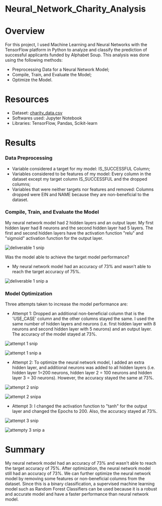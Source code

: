 # Neural_Network_Charity_Analysis
# Overview
For this project, I used Machine Learning and Neural Networks with the TensorFlow platform in Python to analyze and classify the prediction of successful applicants funded by Alphabet Soup.
This analysis was done using the following methods:
* Preprocessing Data for a Neural Network Model;
* Compile, Train, and Evaluate the Model;
* Optimize the Model.
# Resources
* Dataset: [charity_data.csv](https://2u-data-curriculum-team.s3.amazonaws.com/dataviz-online/module_19/charity_data.csv)
* Softwares used: Jupyter Notebook
* Libraries: TensorFlow, Pandas, Scikit-learn
# Results
### Data Preprocessing
* Variable considered a target for my model: IS_SUCCESSFUL Column;
* Variables considered to be features of my model: Every column in the dataset except my target column IS_SUCCESSFUL and the dropped columns;
* Variables that were neither targets nor features and removed: Columns dropped were EIN and NAME because they are non-beneficial to the dataset. 
### Compile, Train, and Evaluate the Model 
My neural network model had 2 hidden layers and an output layer. My first hidden layer had 8 neurons and the second hidden layer had 5 layers. The first and second hidden layers have the activation function "relu" and "sigmoid" activation function for the output layer. 


![deliverable 1 snip](https://user-images.githubusercontent.com/104453593/190316487-1cf4fdd6-e6b1-41c2-ae65-35c3f57cb3a9.PNG)




Was the model able to achieve the target model performance?
* My neural network model had an accuracy of 73% and wasn't able to reach the target accuracy of 75%.

![deliverable 1 snip a](https://user-images.githubusercontent.com/104453593/190316515-43327d9c-5169-42cb-ad14-05aeee4691c3.PNG)



### Model Optimization
Three attempts taken to increase the model performance are:
* Attempt 1: Dropped an additional non-beneficial column that is the 'USE_CASE' column and the other columns stayed the same.
I used the same number of hidden layers and neurons (i.e. first hidden layer with 8 neurons and second hidden layer with 5 neurons) and an output layer. The accuracy of the model stayed at 73%.


![attempt 1 snip](https://user-images.githubusercontent.com/104453593/190316583-bda38cfc-862e-4753-b3b0-f64c4d6864ca.PNG)


![attempt 1 snip a](https://user-images.githubusercontent.com/104453593/190316621-33ca81ac-e292-454b-8f84-318c90024cdc.PNG)


* Attempt 2: To optimize the neural network model, I added an extra hidden layer, and additional neurons was added to all hidden layers (i.e. hidden layer 1=200 neurons, hidden layer 2 = 100 neurons and hidden layer 3 = 30 neurons). However, the accuracy stayed the same at 73%.

![attempt 2 snip](https://user-images.githubusercontent.com/104453593/190316636-2d3b8c74-b3db-4a8f-8e84-4a87a29f83f9.PNG)


![attempt 2 snipa](https://user-images.githubusercontent.com/104453593/190316653-9dc90c2d-2346-4ebc-bd37-6e3398332af4.PNG)


* Attempt 3: I changed the activation function to "tanh" for the output layer and changed the Epochs to 200. Also, the accuracy stayed at 73%.

![attempt 3 snip](https://user-images.githubusercontent.com/104453593/190316671-eda13b1f-e2ba-499a-b66e-6f8a38475ec4.PNG)


![attempty 3 snip a](https://user-images.githubusercontent.com/104453593/190316681-48c8a853-a6c7-4f91-9631-0f347184b4a2.PNG)


# Summary
My neural network model had an accuracy of 73% and wasn't able to reach the target accuracy of 75%. After optimization, the neural network model still had an accuracy of 73%. We can further optimize the neural network model by removing some features or non-beneficial columns from the dataset. Since this is a binary classification, a supervised machine learning model such as Random Forest Classifiers can be used because it is a robust and accurate model and have a faster performance than neural network model.
